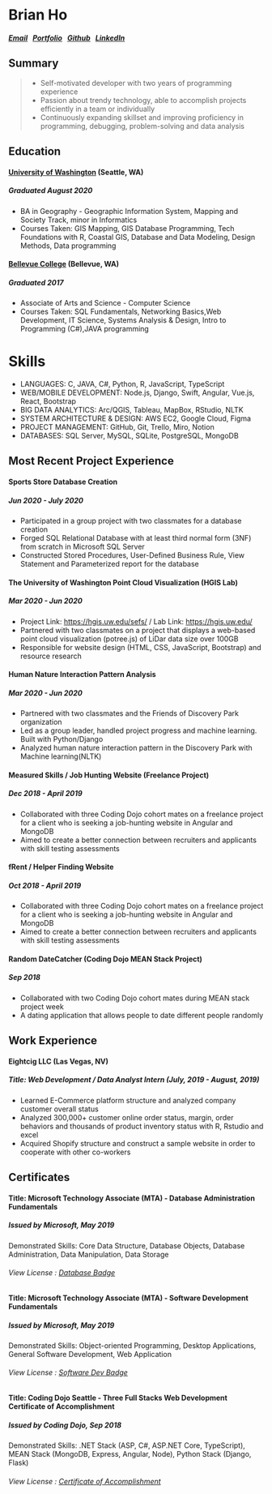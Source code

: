# Brian Ho

##### [Email] &nbsp; [Portfolio] &nbsp; [Github] &nbsp; [LinkedIn]

## Summary

> * Self-motivated developer with two years of programming experience
> * Passion about trendy technology, able to accomplish projects efficiently in a team or individually
> * Continuously expanding skillset and improving proficiency in programming, debugging, problem-solving and data analysis

## Education
####  [University of Washington] (Seattle, WA)
#####  Graduated August 2020

* BA in Geography - Geographic Information System, Mapping and Society Track, minor in Informatics
* Courses Taken: GIS Mapping, GIS Database Programming, Tech Foundations with R, Coastal GIS, Database and Data Modeling, Design Methods, Data programming

#### [Bellevue College] (Bellevue, WA)
##### Graduated 2017

* Associate of Arts and Science - Computer Science
* Courses Taken: SQL Fundamentals, Networking Basics,Web Development, IT Science, Systems Analysis & Design, Intro to Programming (C#),JAVA programming

# Skills
* LANGUAGES: C, JAVA, C#, Python, R, JavaScript, TypeScript
* WEB/MOBILE DEVELOPMENT: Node.js, Django, Swift, Angular, Vue.js, React, Bootstrap
* BIG DATA ANALYTICS: Arc/QGIS, Tableau, MapBox, RStudio, NLTK
* SYSTEM ARCHITECTURE & DESIGN: AWS EC2, Google Cloud, Figma
* PROJECT MANAGEMENT: GitHub, Git, Trello, Miro, Notion
* DATABASES: SQL Server, MySQL, SQLite, PostgreSQL, MongoDB

## Most Recent Project Experience

#### Sports Store Database Creation
##### Jun 2020 - July 2020

* Participated in a group project with two classmates for a database creation
* Forged SQL Relational Database with at least third normal form (3NF) from scratch in Microsoft SQL Server
* Constructed Stored Procedures, User-Defined Business Rule, View Statement and Parameterized report for the database

#### The University of Washington Point Cloud Visualization (HGIS Lab)
##### Mar 2020 - Jun 2020

* Project Link: https://hgis.uw.edu/sefs/ / Lab Link: https://hgis.uw.edu/
* Partnered with two classmates on a project that displays a web-based point cloud visualization (potree.js) of LiDar data size over 100GB
* Responsible for website design (HTML, CSS, JavaScript, Bootstrap) and resource research

#### Human Nature Interaction Pattern Analysis
##### Mar 2020 - Jun 2020

* Partnered with two classmates and the Friends of Discovery Park organization
* Led as a group leader, handled project progress and machine learning. Built with Python/Django
* Analyzed human nature interaction pattern in the Discovery Park with Machine learning(NLTK)

#### Measured Skills / Job Hunting Website (Freelance Project)
##### Dec 2018 - April 2019

* Collaborated with three Coding Dojo cohort mates on a freelance project for a client who is seeking a job-hunting website in Angular and MongoDB
* Aimed to create a better connection between recruiters and applicants with skill testing assessments

#### fRent / Helper Finding Website
##### Oct 2018 - April 2019
* Collaborated with three Coding Dojo cohort mates on a freelance project for a client who is seeking a job-hunting website in Angular and MongoDB
* Aimed to create a better connection between recruiters and applicants with skill testing assessments

#### Random DateCatcher (Coding Dojo MEAN Stack Project)
##### Sep 2018
* Collaborated with two Coding Dojo cohort mates during MEAN stack project week
* A dating application that allows people to date different people randomly

## Work Experience

#### Eightcig LLC (Las Vegas, NV)
##### Title: Web Development / Data Analyst Intern (July, 2019 - August, 2019)
* Learned E-Commerce platform structure and analyzed company customer overall status
* Analyzed 300,000+ customer online order status, margin, order behaviors and thousands of product inventory status with R, Rstudio and excel
* Acquired Shopify structure and construct a sample website in order to cooperate with other co-workers

## Certificates

#### Title: Microsoft Technology Associate (MTA) - Database Administration Fundamentals
##### Issued by Microsoft, May 2019

Demonstrated Skills: Core Data Structure, Database Objects, Database Administration, Data Manipulation, Data Storage

###### View License : [Database Badge]

#### Title: Microsoft Technology Associate (MTA) - Software Development Fundamentals
##### Issued by Microsoft, May 2019

Demonstrated Skills: Object-oriented Programming, Desktop Applications, General Software Development, Web Application

###### View License : [Software Dev Badge]

#### Title: Coding Dojo Seattle - Three Full Stacks Web Development Certificate of Accomplishment
##### Issued by Coding Dojo, Sep 2018

Demonstrated Skills: .NET Stack (ASP, C#, ASP.NET Core, TypeScript), MEAN Stack (MongoDB, Express, Angular, Node), Python Stack (Django, Flask)

###### View License : [Certificate of Accomplishment]


[University of Washington]: http://www.washington.edu
[Bellevue College]: http://www.bellevuecollege.edu
[Coding Dojo]: http://www.codingdojo.com
[Database Badge]: https://www.youracclaim.com/badges/7e7fa77e-b8c4-4e4d-9668-d6cb08dde2df
[Software Dev Badge]: https://www.youracclaim.com/badges/6dd4acfc-6506-43f5-aa36-151d1fc9918d
[Certificate of Accomplishment]: https://certificate.dojo.news/d68e72e3-1394-4b11-a912-c02042d88cb0

[Portfolio]: https://bithedev.github.io/
[Email]: brianbho30@gmail.com
[LinkedIn]: http://www.linkedin.com/in/brianbho
[GitHub]: https://github.com/bithedev

